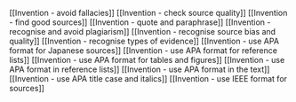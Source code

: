 [[Invention - avoid fallacies]]
[[Invention - check source quality]]
[[Invention - find good sources]]
[[Invention - quote and paraphrase]]
[[Invention - recognise and avoid plagiarism]]
[[Invention - recognise source bias and quality]]
[[Invention - recognise types of evidence]]
[[Invention - use APA format for Japanese sources]]
[[Invention - use APA format for reference lists]]
[[Invention - use APA format for tables and figures]]
[[Invention - use APA format in reference lists]]
[[Invention - use APA format in the text]]
[[Invention - use APA title case and italics]]
[[Invention - use IEEE format for sources]]
